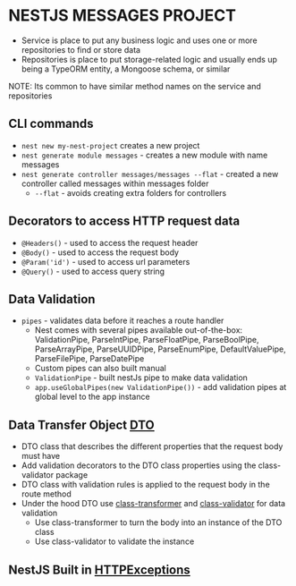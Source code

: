 # NESTJS MESSAGES PROJECT

- Service is place to put any business logic and uses one or more repositories to find or store data
- Repositories is place to put storage-related logic and usually ends up being a TypeORM entity, a Mongoose schema, or similar

NOTE: Its common to have similar method names on the service and repositories

## CLI commands

- `nest new my-nest-project` creates a new project
- `nest generate module messages` - creates a new module with name messages
- `nest generate controller messages/messages --flat` - created a new controller called messages within messages folder
  - `--flat` - avoids creating extra folders for controllers

## Decorators to access HTTP request data

- `@Headers()` - used to access the request header
- `@Body()` - used to access the request body
- `@Param('id')` - used to access url parameters
- `@Query()` - used to access query string

## Data Validation

- `pipes` - validates data before it reaches a route handler
  - Nest comes with several pipes available out-of-the-box: ValidationPipe, ParseIntPipe, ParseFloatPipe, ParseBoolPipe, ParseArrayPipe, ParseUUIDPipe, ParseEnumPipe, DefaultValuePipe, ParseFilePipe, ParseDatePipe
  - Custom pipes can also built manual
  - `ValidationPipe` - built nestJs pipe to make data validation
  - `app.useGlobalPipes(new ValidationPipe())` - add validation pipes at global level to the app instance

## Data Transfer Object [DTO](src/messages/dto/create-message.dto.ts)

- DTO class that describes the different properties that the request body must have
- Add validation decorators to the DTO class properties using the class-validator package
- DTO class with validation rules is applied to the request body in the route method
- Under the hood DTO use [class-transformer](https://www.npmjs.com/package/class-transformer/) and [class-validator](https://www.npmjs.com/package/class-validator) for data validation
  - Use class-transformer to turn the body into an instance of the DTO class
  - Use class-validator to validate the instance

## NestJS Built in [HTTPExceptions](https://docs.nestjs.com/exception-filters#built-in-http-exceptions)
